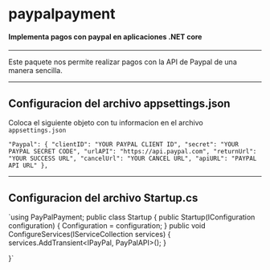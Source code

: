 # paypalpayment

#### Implementa pagos con paypal en aplicaciones .NET core
___

Este paquete nos permite realizar pagos con la API de Paypal de una manera sencilla.

___

## Configuracion del archivo appsettings.json

Coloca el siguiente objeto con tu informacion en el archivo `appsettings.json`

`"Paypal": {
    "clientID": "YOUR PAYPAL CLIENT ID",
    "secret": "YOUR PAYPAL SECRET CODE",
    "urlAPI": "https://api.paypal.com",
    "returnUrl": "YOUR SUCCESS URL",
    "cancelUrl": "YOUR CANCEL URL",
    "apiURL": "PAYPAL API URL"
  },`
  
  
 ---
 
 ## Configuracion del archivo Startup.cs
 
 `using PayPalPayment;
 public class Startup
{
    public Startup(IConfiguration configuration)
    {
        Configuration = configuration;
    }
    public void ConfigureServices(IServiceCollection services)
    {
        services.AddTransient<IPayPal, PayPalAPI>();
    }

 }`
    



